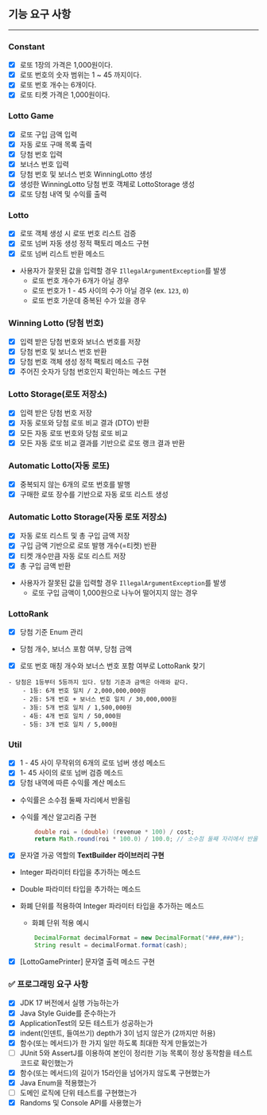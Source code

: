 ## 기능 요구 사항

---

### Constant

- [x]  로또 1장의 가격은 1,000원이다.
- [x]  로또 번호의 숫자 범위는 1 ~ 45 까지이다.
- [x]  로또 번호 개수는 6개이다.
- [x]  로또 티켓 가격은 1,000원이다.

### Lotto Game

- [x]  로또 구입 금액 입력
- [x]  자동 로또 구매 목록 출력
- [x]  당첨 번호 입력
- [x]  보너스 번호 입력
- [x]  당첨 번호 및 보너스 번호 WinningLotto 생성
- [x]  생성한 WinningLotto 당첨 번호 객체로 LottoStorage 생성
- [x]  로또 당첨 내역 및 수익률 출력

### Lotto

- [x]  로또 객체 생성 시 로또 번호 리스트 검증
- [x]  로또 넘버 자동 생성 정적 팩토리 메소드 구현
- [x]  로또 넘버 리스트 반환 메소드

- 사용자가 잘못된 값을 입력할 경우 `IllegalArgumentException`를 발생
  - 로또 번호 개수가 6개가 아닐 경우
  - 로또 번호가 1 - 45 사이의 수가 아닐 경우 (ex. `123`, `0`)
  - 로또 번호 가운데 중복된 수가 있을 경우


### Winning Lotto (당첨 번호)

- [x]  입력 받은 당첨 번호와 보너스 번호를 저장
- [x]  당첨 번호 및 보너스 번호 반환
- [x]  당첨 번호 객체 생성 정적 팩토리 메소드 구현
- [x]  주어진 숫자가 당첨 번호인지 확인하는 메소드 구현

### Lotto Storage(로또 저장소)

- [x]  입력 받은 당첨 번호 저장
- [x]  자동 로또와 당첨 로또 비교 결과 (DTO) 반환
- [x]  모든 자동 로또 번호와 당첨 로또 비교
- [x]  모든 자동 로또 비교 결과를 기반으로 로또 랭크 결과 반환

### Automatic Lotto(자동 로또)

- [x]  중복되지 않는 6개의 로또 번호를 발행
- [x]  구매한 로또 장수를 기반으로 자동 로또 리스트 생성

### Automatic Lotto Storage(자동 로또 저장소)

- [x]  자동 로또 리스트 및 총 구입 금액 저장
- [x]  구입 금액 기반으로 로또 발행 개수(=티켓) 반환
- [x]  티켓 개수만큼 자동 로또 리스트 저장
- [x]  총 구입 금액 반환

- 사용자가 잘못된 값을 입력할 경우 `IllegalArgumentException`를 발생
  - 로또 구입 금액이 1,000원으로 나누어 떨어지지 않는 경우

### LottoRank

- [x]  당첨 기준 Enum 관리
- 당첨 개수, 보너스 포함 여부, 당첨 금액
- [x]  로또 번호 매칭 개수와 보너스 번호 포함 여부로 LottoRank 찾기

```
- 당첨은 1등부터 5등까지 있다. 당첨 기준과 금액은 아래와 같다.
    - 1등: 6개 번호 일치 / 2,000,000,000원
    - 2등: 5개 번호 + 보너스 번호 일치 / 30,000,000원
    - 3등: 5개 번호 일치 / 1,500,000원
    - 4등: 4개 번호 일치 / 50,000원
    - 5등: 3개 번호 일치 / 5,000원
```

### Util

- [x]  1 - 45 사이 무작위의 6개의 로또 넘버 생성 메소드
- [x]  1- 45 사이의 로또 넘버 검증 메소드
- [x]  당첨 내역에 따른 수익률 계산 메소드
  - 수익률은 소수점 둘째 자리에서 반올림
  - 수익률 계산 알고리즘 구현

    ``` java
        double roi = (double) (revenue * 100) / cost;
        return Math.round(roi * 100.0) / 100.0; // 소수점 둘째 자리에서 반올림*
    ```

- [x]  문자열 가공 역할의 **TextBuilder 라이브러리 구현**
  - Integer 파라미터 타입을 추가하는 메소드
  - Double 파라미터 타입을 추가하는 메소드
  - 화폐 단위를 적용하여 Integer 파라미터 타입을 추가하는 메소드
    - 화폐 단위 적용 예시
            
    ``` java
        DecimalFormat decimalFormat = new DecimalFormat("###,###");
        String result = decimalFormat.format(cash);
    ```

- [x]  [LottoGamePrinter] 문자열 출력 메소드 구현

### **✅ 프로그래밍 요구 사항**

- [x]  JDK 17 버전에서 실행 가능하는가
- [x]  Java Style Guide를 준수하는가
- [x]  ApplicationTest의 모든 테스트가 성공하는가
- [x]  indent(인덴트, 들여쓰기) depth가 3이 넘지 않은가 (2까지만 허용)
- [x]  함수(또는 메서드)가 한 가지 일만 하도록 최대한 작게 만들었는가
- [ ]  JUnit 5와 AssertJ를 이용하여 본인이 정리한 기능 목록이 정상 동작함을 테스트 코드로 확인했는가
- [x]  함수(또는 메서드)의 길이가 15라인을 넘어가지 않도록 구현했는가
- [x]  Java Enum을 적용했는가
- [ ]  도메인 로직에 단위 테스트를 구현했는가
- [x]  Randoms 및 Console API를 사용했는가
